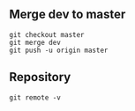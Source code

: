 ## Merge dev to master

```
git checkout master 
git merge dev
git push -u origin master
```

## Repository

```
git remote -v
```

